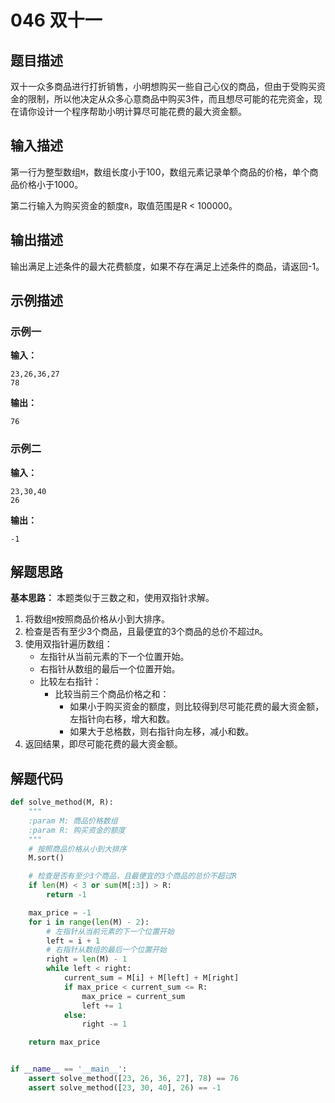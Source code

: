 # 046 双十一

## 题目描述

双十一众多商品进行打折销售，小明想购买一些自己心仪的商品，但由于受购买资金的限制，所以他决定从众多心意商品中购买3件，而且想尽可能的花完资金，现在请你设计一个程序帮助小明计算尽可能花费的最大资金额。

## 输入描述

第一行为整型数组`M`，数组长度小于100，数组元素记录单个商品的价格，单个商品价格小于1000。

第二行输入为购买资金的额度`R`，取值范围是R < 100000。

## 输出描述

输出满足上述条件的最大花费额度，如果不存在满足上述条件的商品，请返回-1。

## 示例描述

### 示例一

**输入：**
```text
23,26,36,27
78
```

**输出：**
```text
76
```

### 示例二

**输入：**
```text
23,30,40
26
```

**输出：**
```text
-1
```

## 解题思路

**基本思路：** 本题类似于三数之和，使用双指针求解。

1. 将数组`M`按照商品价格从小到大排序。
2. 检查是否有至少3个商品，且最便宜的3个商品的总价不超过`R`。   
3. 使用双指针遍历数组：
    - 左指针从当前元素的下一个位置开始。
    - 右指针从数组的最后一个位置开始。
    - 比较左右指针：
        - 比较当前三个商品价格之和：
            - 如果小于购买资金的额度，则比较得到尽可能花费的最大资金额，左指针向右移，增大和数。
            - 如果大于总格数，则右指针向左移，减小和数。
4. 返回结果，即尽可能花费的最大资金额。  

## 解题代码

```python
def solve_method(M, R):
    """
    :param M: 商品价格数组
    :param R: 购买资金的额度
    """
    # 按照商品价格从小到大排序
    M.sort()

    # 检查是否有至少3个商品，且最便宜的3个商品的总价不超过R
    if len(M) < 3 or sum(M[:3]) > R:
        return -1

    max_price = -1
    for i in range(len(M) - 2):
        # 左指针从当前元素的下一个位置开始
        left = i + 1
        # 右指针从数组的最后一个位置开始
        right = len(M) - 1
        while left < right:
            current_sum = M[i] + M[left] + M[right]
            if max_price < current_sum <= R:
                max_price = current_sum
                left += 1
            else:
                right -= 1

    return max_price


if __name__ == '__main__':
    assert solve_method([23, 26, 36, 27], 78) == 76
    assert solve_method([23, 30, 40], 26) == -1
```
